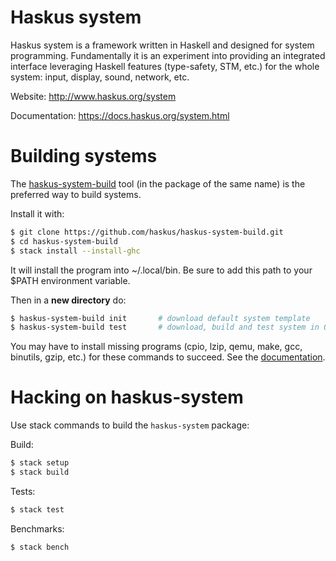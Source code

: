 # Haskus system

Haskus system is a framework written in Haskell and designed for system
programming. Fundamentally it is an experiment into providing an integrated
interface leveraging Haskell features (type-safety, STM, etc.) for the whole
system: input, display, sound, network, etc.

Website: http://www.haskus.org/system

Documentation: https://docs.haskus.org/system.html

# Building systems

The [haskus-system-build](https://github.com/haskus/haskus-system-build.git)
tool (in the package of the same name) is the preferred way to build systems.

Install it with:

```bash
$ git clone https://github.com/haskus/haskus-system-build.git
$ cd haskus-system-build
$ stack install --install-ghc
```

It will install the program into ~/.local/bin. Be sure to add this path to your
$PATH environment variable.

Then in a **new directory** do:
```bash
$ haskus-system-build init       # download default system template
$ haskus-system-build test       # download, build and test system in QEMU
```

You may have to install missing programs (cpio, lzip, qemu, make, gcc, binutils,
gzip, etc.) for these commands to succeed. See the
[documentation](http://doc.haskus.org/manual/system/volume1/automatic_building.html).


# Hacking on haskus-system

Use stack commands to build the ``haskus-system`` package:

Build:
```bash
$ stack setup
$ stack build
```

Tests:
```bash
$ stack test
```

Benchmarks:
```bash
$ stack bench
```
